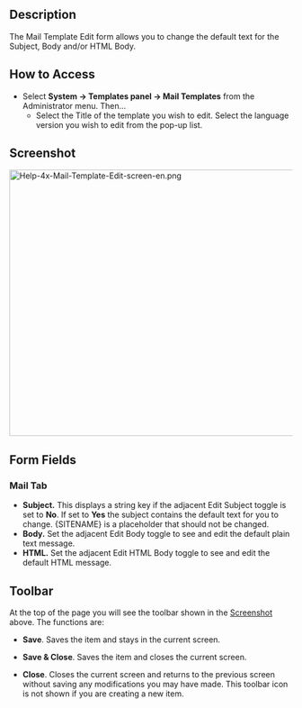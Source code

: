 <!-- Help4.x:Mail_Template:_Edit -->

## Description

The Mail Template Edit form allows you to change the default text for
the Subject, Body and/or HTML Body.

## How to Access

- Select **System **→** Templates panel **→** Mail Templates** from the
  Administrator menu. Then...
  - Select the Title of the template you wish to edit. Select the
    language version you wish to edit from the pop-up list.

## Screenshot

<img
src="https://docs.joomla.org/images/b/be/Help-4x-Mail-Template-Edit-screen-en.png"
decoding="async" data-file-width="800" data-file-height="473"
width="800" height="473"
alt="Help-4x-Mail-Template-Edit-screen-en.png" />

## Form Fields

### Mail Tab

- **Subject.** This displays a string key if the adjacent Edit Subject
  toggle is set to **No**. If set to **Yes** the subject contains the
  default text for you to change. {SITENAME} is a placeholder that
  should not be changed.
- **Body.** Set the adjacent Edit Body toggle to see and edit the
  default plain text message.
- **HTML.** Set the adjacent Edit HTML Body toggle to see and edit the
  default HTML message.

## Toolbar

At the top of the page you will see the toolbar shown in the
[Screenshot](#Screenshot) above. The functions are:

- **Save**. Saves the item and stays in the current screen.

<!-- -->

- **Save & Close**. Saves the item and closes the current screen.

<!-- -->

- **Close**. Closes the current screen and returns to the previous
  screen without saving any modifications you may have made. This
  toolbar icon is not shown if you are creating a new item.
